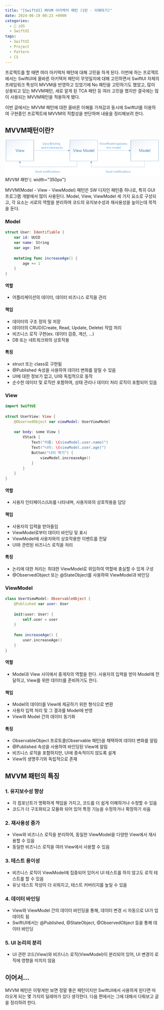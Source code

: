```yaml
---
title: "[SwiftUI] MVVM 아키텍처 패턴 (1탄 - 이해하기)"
date: 2024-06-19 00:23 +0900
categories:
  - 🍎 iOS
  - SwiftUI
tags:
  - SwiftUI
  - Project
  - Pattern
  - CS
---
```

프로젝트를 할 때면 여러 아키텍처 패턴에 대해 고민을 하게 된다. 이번에 하는 프로젝트에서는 SwiftUI에 올바른 아키텍처 패턴이 무엇일지에 대해 고민하면서 SwiftUI 자체의 프레임워크 특성이 MVVM을 반영하고 있었기에 No 패턴을 고민하기도 했었고, 많이 상용되고 있는 MVVM패턴, 새로 알게 된 TCA 패턴 등 여러 고민을 했지만 결국에는 많이 사용되는 MVVM패턴을 적용하게 됐다.

이번 글에서는 MVVM 패턴에 대한 올바른 이해를 가져감과 동시에 SwiftUI를 이용하여 구현중인 프로젝트에 MVVM의 적합성을 판단하며 내용을 정리해보려 한다.

## MVVM패턴이란?

![](assets/img/post/2024/06_19_MVVM_패턴.png)
_MVVM 패턴_
{: width="350px"}

MVVM(Model - View - ViewModel) 패턴은 SW 디자인 패턴중 하나로, 특히 GUI 프로그램 개발에서 많이 사용된다. Model, View, ViewModel 세 가지 요소로 구성되고, 각 요소는 서로의 역할을 분리하여 코드의 유지보수성과 재사용성을 높이는데 목적을 둔다.

### Model

```swift
struct User: Identifiable {
    var id: UUID
    var name: String
    var age: Int
    
    mutating func increaseAge() {
        age += 1
    }
}
```

#### 역할

-   어플리케이션의 데이터, 데이터 비즈니스 로직을 관리

#### 책임

-   데이터의 구조 정의 및 저장
-   데이터의 CRUD(Create, Read, Update, Delete) 작업 처리
-   비즈니스 로직 구현(ex. 데이터 검증, 계산, ...)
-   DB 또는 네트워크와의 상호작용

#### 특징

-   struct 또는 class로 구현됨
-   @Published 속성을 사용하여 데이터 변화를 알릴 수 있음
-   UI에 대한 정보가 없고, UI와 독립적으로 동작
-   순수한 데이터 및 로직만 포함하여, 상태 관리나 데이터 처리 로직이 포함되어 있음

### View

```swift
import SwiftUI

struct UserView: View {
    @ObservedObject var viewModel: UserViewModel
    
    var body: some View {
        VStack {
            Text("이름: \(viewModel.user.name)")
            Text("나이: \(viewModel.user.age)")
            Button("나이 먹기") {
                viewModel.increaseAge()
            }
        }
    }
}
```

#### 역할

-   사용자 인터페이스(UI)를 나타내며, 사용자와의 상호작용을 담당

#### 책임

-   사용자의 입력을 받아들임
-   ViewModel로부터 데이터 바인딩 및 표시
-   ViewModel에 사용자와의 상호작용한 이벤트를 전달
-   UI와 관련된 비즈니스 로직을 처리

#### 특징

-   논리에 대한 처리는 최대한 ViewModel로 위임하여 역할에 충실할 수 있게 구성
-   @ObservedObject 또는 @StateObject를 사용하여 ViewModel과 바인딩

### ViewModel

```swift
class UserViewModel: ObservableObject {
    @Published var user: User
    
    init(user: User) {
        self.user = user
    }
    
    func increaseAge() {
        user.increaseAge()
    }
}
```

#### 역할

-   Model과 View 사이에서 중개자의 역할을 한다. 사용자의 입력을 받아 Model에 전달하고, View를 위한 데이터를 준비하기도 한다.

#### 책임

-   Model의 데이터를 View에 제공하기 위한 형식으로 변환
-   사용자 입력 처리 및 그 결과를 Model에 반영
-   View와 Model 간의 데이터 동기화

#### 특징

-   ObservableObject 프로토콜(Observable 패턴)을 채택하여 데이터 변화를 알림
-   @Published 속성을 사용하여 바인딩된 View에 알림
-   비즈니스 로직을 포함하지만, UI에 종속적이지 않도록 설계
-   View의 생명주기와 독립적으로 존재

## MVVM 패턴의 특징

### 1\. 유지보수성 향상

-   각 컴포넌트가 명확하게 책임을 가지고, 코드를 더 쉽게 이해하거나 수정할 수 있음
-   코드가 더 구조화되고 모듈화 되어 있어 특정 기능을 수정하거나 확장하기 쉬움

### 2\. 재사용성 증가 

-   View와 비즈니스 로직을 분리하여, 동일한 ViewModel을 다양한 View에서 재사용할 수 있음
-   동일한 비즈니스 로직을 여러 View에서 사용할 수 있음

### 3\. 테스트 용이성

-   비즈니스 로직이 ViewModel에 집중되어 있어서 UI 테스트를 하지 않고도 로직 테스트를 할 수 있음
-   유닛 테스트 작성이 더 쉬워지고, 테스트 커버리지를 높일 수 있음

### 4\. 데이터 바인딩

-   View와 ViewModel 간의 데이터 바인딩을 통해, 데이터 변경 시 자동으로 UI가 업데이트 됨
-   SwiftUI에서는 @Published, @StateObject, @ObservedObject 등을 통해 데이터 바인딩

### 5\. UI 논리의 분리

-   UI 관련 코드(View)와 비즈니스 로직(ViewModel)이 분리되어 있어, UI 변경이 로직에 영향을 미치지 않음

## 이어서...

MVVM 패턴은 이렇게만 보면 정말 좋은 패턴이지만 SwiftUI에서 사용하게 된다면 따라오게 되는 몇 가지의 딜레마가 있다 생각한다. 다음 편에서는 그에 대해서 다뤄보고 글을 정리하려 한다. 